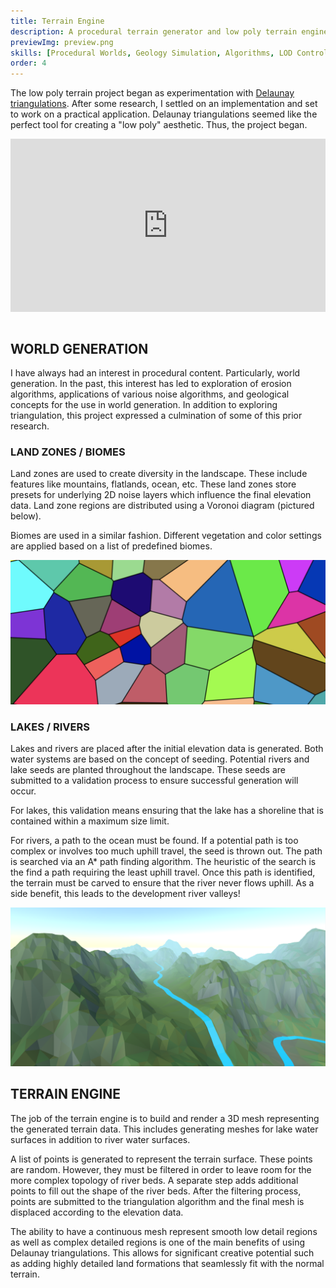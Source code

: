 ```yaml
---
title: Terrain Engine
description: A procedural terrain generator and low poly terrain engine.
previewImg: preview.png
skills: [Procedural Worlds, Geology Simulation, Algorithms, LOD Control]
order: 4
---
```

The low poly terrain project began as experimentation with [Delaunay triangulations](https://en.wikipedia.org/wiki/Delaunay_triangulation). After some research, I settled on an implementation and set to work on a practical application. Delaunay triangulations seemed like the perfect tool for creating a "low poly" aesthetic. Thus, the project began. 
<div style="padding:55% 0 0 0;position:relative;"><iframe src="https://player.vimeo.com/video/636569806?h=cb4c6bce5e&amp;badge=0&amp;autopause=0&amp;player_id=0&amp;app_id=58479" frameborder="0" allow="autoplay; fullscreen; picture-in-picture" allowfullscreen style="position:absolute;top:0;left:0;width:100%;height:100%;" title="LowPoly Demo"></iframe></div><script src="https://player.vimeo.com/api/player.js"></script>

<br>

WORLD GENERATION
-----------

I have always had an interest in procedural content. Particularly, world generation. In the past, this interest has led to exploration of erosion algorithms, applications of various noise algorithms, and geological concepts for the use in world generation. In addition to exploring triangulation, this project expressed a culmination of some of this prior research. 

### LAND ZONES / BIOMES

Land zones are used to create diversity in the landscape. These include features like mountains, flatlands, ocean, etc. These land zones store presets for underlying 2D noise layers which influence the final elevation data. Land zone regions are distributed using a Voronoi diagram (pictured below). 

Biomes are used in a similar fashion. Different vegetation and color settings are applied based on a list of predefined biomes. 

![Example Voronoi diagram used for landzone and biome placement](./voronoi.png)

### LAKES / RIVERS

Lakes and rivers are placed after the initial elevation data is generated. Both water systems are based on the concept of seeding. Potential rivers and lake seeds are planted throughout the landscape. These seeds are submitted to a validation process to ensure successful generation will occur. 

For lakes, this validation means ensuring that the lake has a shoreline that is contained within a maximum size limit. 

For rivers, a path to the ocean must be found. If a potential path is too complex or involves too much uphill travel, the seed is thrown out. The path is searched via an A* path finding algorithm. The heuristic of the search is the find a path requiring the least uphill travel. Once this path is identified, the terrain must be carved to ensure that the river never flows uphill. As a side benefit, this leads to the development river valleys!

![A river flowing through a mountain land zone](./mountainriver.png)

TERRAIN ENGINE
------

The job of the terrain engine is to build and render a 3D mesh representing the generated terrain data. This includes generating meshes for lake water surfaces in addition to river water surfaces. 

A list of points is generated to represent the terrain surface. These points are random. However, they must be filtered in order to leave room for the more complex topology of river beds. A separate step adds additional points to fill out the shape of the river beds. After the filtering process, points are submitted to the triangulation algorithm and the final mesh is displaced according to the elevation data. 

The ability to have a continuous mesh represent smooth low detail regions as well as complex detailed regions is one of the main benefits of using Delaunay triangulations. This allows for significant creative potential such as adding highly detailed land formations that seamlessly fit with the normal terrain.  
